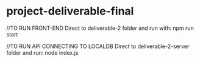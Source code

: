 # project-deliverable-final

//TO RUN FRONT-END
Direct to deliverable-2 folder and run with: npm run start

//TO RUN API CONNECTING TO LOCALDB
Direct to deliverable-2-server folder and run: node index.js
